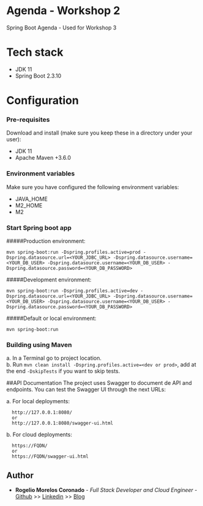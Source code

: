 # Agenda - Workshop 2

Spring Boot Agenda - Used for Workshop 3
<br>

# Tech stack
- JDK 11
- Spring Boot 2.3.10

# Configuration

### Pre-requisites

Download and install (make sure you keep these in a directory under your user):
 - JDK 11
 - Apache Maven +3.6.0

### Environment variables

Make sure you have configured the following environment variables:
- JAVA_HOME
- M2_HOME
- M2

### Start Spring boot app
  
  #####Production environment:
  ```
  mvn spring-boot:run -Dspring.profiles.active=prod -Dspring.datasource.url=<YOUR_JDBC_URL> -Dspring.datasource.username=<YOUR_DB_USER> -Dspring.datasource.username=<YOUR_DB_USER> -Dspring.datasource.password=<YOUR_DB_PASSWORD>
 ```
  #####Development environment:
   ```
  mvn spring-boot:run -Dspring.profiles.active=dev -Dspring.datasource.url=<YOUR_JDBC_URL> -Dspring.datasource.username=<YOUR_DB_USER> -Dspring.datasource.username=<YOUR_DB_USER> -Dspring.datasource.password=<YOUR_DB_PASSWORD>
 ```
#####Default or local environment:
   ```
  mvn spring-boot:run
 ```

### Building using Maven

a. In a Terminal go to project location.<br>
b. Run `mvn clean install -Dspring.profiles.active=<dev or prod>`, add at the end `-DskipTests` if you want to skip tests.

##API Documentation
The project uses Swagger to document de API and endpoints. You can test the Swagger UI through the next URLs:

a. For local deployments:
```
  http://127.0.0.1:8080/
  or
  http://127.0.0.1:8080/swagger-ui.html
 ```
 
b. For cloud deployments:
```
  https://FQDN/
  or
  https://FQDN/swagger-ui.html
 ```
 
 
 ## Author
 * **Rogelio Morelos Coronado** - *Full Stack Developer and Cloud Engineer* - [Github](https://github.com/rogeliomorelos) >> [Linkedin](https://www.linkedin.com/in/rogelio-morelos/) >> [Blog](https://devops4fun.io/)

